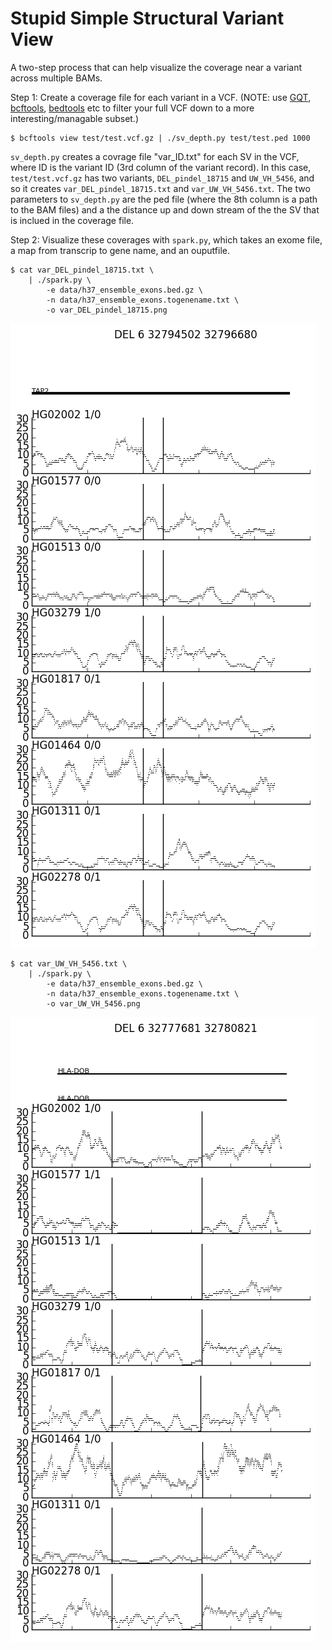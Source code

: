 # Stupid Simple Structural Variant View

A two-step process that can help visualize the coverage near a variant across multiple BAMs.

Step 1: Create a coverage file for each variant in a VCF.  (NOTE: use [GQT](https://github.com/ryanlayer/gqt), [bcftools](https://github.com/samtools/bcftools), [bedtools](https://github.com/arq5x/bedtools2) etc to filter your full VCF down to a more interesting/managable subset.)

    $ bcftools view test/test.vcf.gz | ./sv_depth.py test/test.ped 1000
    
`sv_depth.py` creates a covrage file  "var_ID.txt" for each SV in the VCF, where ID is the variant ID (3rd column of the variant record).  In this case, `test/test.vcf.gz` has two variants, `DEL_pindel_18715` and  `UW_VH_5456`, and so it creates `var_DEL_pindel_18715.txt` and `var_UW_VH_5456.txt`.  The two parameters to `sv_depth.py` are the ped file (where the 8th column is a path to the BAM files) and a the distance up and down stream of the the SV that is inclued in the coverage file.

Step 2: Visualize these coverages with `spark.py`, which takes an exome file, a map from transcrip to gene name, and an ouputfile.
  
    $ cat var_DEL_pindel_18715.txt \
        | ./spark.py \
            -e data/h37_ensemble_exons.bed.gz \
            -n data/h37_ensemble_exons.togenename.txt \
            -o var_DEL_pindel_18715.png

![var_DEL_pindel_18715.png](test/var_DEL_pindel_18715.png)

    $ cat var_UW_VH_5456.txt \
        | ./spark.py \
            -e data/h37_ensemble_exons.bed.gz \
            -n data/h37_ensemble_exons.togenename.txt \
            -o var_UW_VH_5456.png

![var_UW_VH_5456.png](test/var_UW_VH_5456.png)
